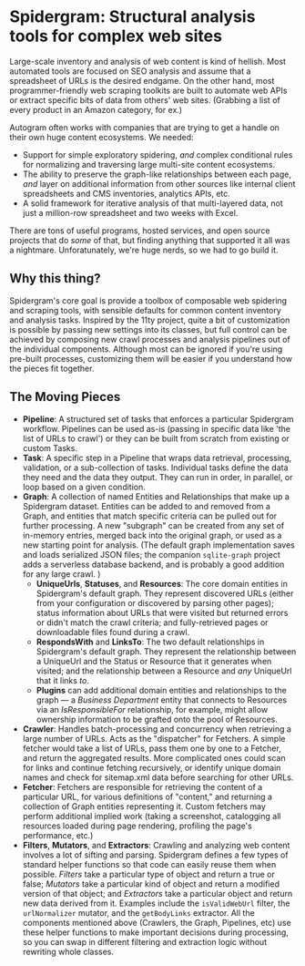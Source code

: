# Spidergram: Structural analysis tools for complex web sites

Large-scale inventory and analysis of web content is kind of hellish. Most automated tools are focused on SEO analysis and assume that a spreadsheet of URLs is the desired endgame. On the other hand, most programmer-friendly web scraping toolkits are built to automate web APIs or extract specific bits of data from others' web sites. (Grabbing a list of every product in an Amazon category, for ex.)

Autogram often works with companies that are trying to get a handle on their own huge content ecosystems. We needed:

- Support for simple exploratory spidering, *and* complex conditional rules for normalizing and traversing large multi-site content ecosystems.
- The ability to preserve the graph-like relationships between each page, *and* layer on additional information from other sources like internal client spreadsheets and CMS inventories, analytics APIs, etc.
- A solid framework for iterative analysis of that multi-layered data, not just a million-row spreadsheet and two weeks with Excel.

There are tons of useful programs, hosted services, and open source projects that do *some* of that, but finding anything that supported it all was a nightmare. Unforatunately, we're huge nerds, so we had to go build it.

## Why this thing?

Spidergram's core goal is provide a toolbox of composable web spidering and scraping tools, with sensible defaults for common content inventory and analysis tasks. Inspired by the 11ty project, quite a bit of customization is possible by passing new settings into its classes, but full control can be achieved by composing new crawl processes and analysis pipelines out of the individual components. Although most can be ignored if you're using pre-built processes, customizing them will be easier if you understand how the pieces fit together. 

## The Moving Pieces

- **Pipeline**: A structured set of tasks that enforces a particular Spidergram workflow. Pipelines can be used as-is (passing in specific data like 'the list of URLs to crawl') or they can be built from scratch from existing or custom Tasks.
- **Task**: A specific step in a Pipeline that wraps data retrieval, processing, validation, or a sub-collection of tasks. Individual tasks define the data they need and the data they output. They can run in order, in parallel, or loop based on a given condition.
- **Graph**: A collection of named Entities and Relationships that make up a Spidergram dataset. Entities can be added to and removed from a Graph, and entities that match specific criteria can be pulled out for further processing. A new "subgraph" can be created from any set of in-memory entries, merged back into the original graph, or used as a new starting point for analysis. (The default graph implementation saves and loads serialized JSON files; the companion `sqlite-graph` project adds a serverless database backend, and is probably a good addition for any large crawl. )
  - **UniqueUrls**, **Statuses**, and **Resources**: The core domain entities in Spidergram's default graph. They represent discovered URLs (either from your configuration or discovered by parsing other pages); status information about URLs that were visited but returned errors or didn't match the crawl criteria; and fully-retrieved pages or downloadable files found during a crawl.
  - **RespondsWith** and **LinksTo**: The two default relationships in Spidergram's default graph. They represent the relationship between a UniqueUrl and the Status or Resource that it generates when visited; and the relationship between a Resource and *any* UniqueUrl that it links *to*.
  - **Plugins** can add additional domain entities and relationships to the graph — a *Business Department* entity that connects to Resources via an *IsResponsibleFor* relationship, for example, might allow ownership information to be grafted onto the pool of Resources.
- **Crawler**: Handles batch-processing and concurrency when retrieving a large number of URLs. Acts as the "dispatcher" for Fetchers. A simple fetcher would take a list of URLs, pass them one by one to a Fetcher, and return the aggregated results. More complicated ones could scan for links and continue fetching recursively, or identify unique domain names and check for sitemap.xml data before searching for other URLs.
- **Fetcher**: Fetchers are responsible for retrieving the content of a particular URL, for various definitions of "content," and returning a collection of Graph entities representing it. Custom fetchers may perform additional implied work (taking a screenshot, catalogging all resources loaded during page rendering, profiling the page's performance, etc.)
- **Filters**, **Mutators**, and **Extractors**: Crawling and analyzing web content involves a lot of sifting and parsing. Spidergram defines a few types of standard helper functions so that code can easily reuse them when possible. *Filters* take a particular type of object and return a true or false; *Mutators* take a particular kind of object and return a modified version of that object; and *Extractors* take a particular object and return new data derived from it. Examples include the `isValidWebUrl` filter, the `urlNormalizer` mutator, and the `getBodyLinks` extractor. All the components mentioned above (Crawlers, the Graph, Pipelines, etc) use these helper functions to make important decisions during processing, so you can swap in different filtering and extraction logic without rewriting whole classes.